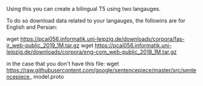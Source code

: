 Using this you can create a bilingual T5 using two langauges.

To do so download data related to your langauges, the followins are for English and Persian:

wget https://pcai056.informatik.uni-leipzig.de/downloads/corpora/fas-ir_web-public_2019_1M.tar.gz
wget https://pcai056.informatik.uni-leipzig.de/downloads/corpora/eng-com_web-public_2018_1M.tar.gz

in the case that you don't have this file:
wget https://raw.githubusercontent.com/google/sentencepiece/master/src/sentencepiece_
model.proto


